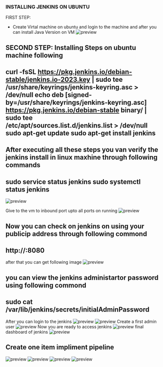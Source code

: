 ### INSTALLING JENKINS ON UBUNTU

FIRST STEP:
- Create Virtal machine on ubuntu and login to the machine and after you can install Java Version on VM
![preview](images.md/1.md.png)
 
SECOND STEP:
Installing Steps on ubuntu machine following
---
curl -fsSL https://pkg.jenkins.io/debian-stable/jenkins.io-2023.key | sudo tee \
  /usr/share/keyrings/jenkins-keyring.asc > /dev/null
echo deb [signed-by=/usr/share/keyrings/jenkins-keyring.asc] \
  https://pkg.jenkins.io/debian-stable binary/ | sudo tee \
  /etc/apt/sources.list.d/jenkins.list > /dev/null
sudo apt-get update
sudo apt-get install jenkins
---
After executing all these steps you van verify the jenkins install in linux maxhine through following commands
---
sudo service status jenkins
sudo systemctl status jenkins
---
![preview](images.md/2.md.png)

Give to the vm to inbound port upto all ports on running
![preview](./images.md/3.md.png)

Now you can check on jenkins on using your publicip address through following commond
---
http://<public-ip>:8080
---
after that you can get following image
![preview](images.md/4.md.png)

you can view the jenkins administartor password using following commond
---
sudo cat /var/lib/jenkins/secrets/initialAdminPassword
---

After you can login to the jenkins
![preview](./images.md/5.md.png)
![preview](./images.md/6.md.png)
Create a first admin user
![preview](images.md/7.md.png)
Now you are ready to access jenkins
![preview](./images.md/8.md.png)
final dashboard of jenkins
![preview](./images.md/9.md.png)


## Create one item impliment pipeline
![preview](images.md/10.md.png)
![preview](images.md/11.md.png)
![preview](images.md/12.md.png)
![preview](images.md/13.md.png)